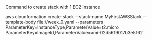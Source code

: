 Command to create stack with 1 EC2 Instance

aws cloudformation create-stack --stack-name MyFirstAWSStack --template-body file://week_0.yaml --parameters ParameterKey=InstanceType,ParameterValue=t2.micro ParameterKey=ImageId,ParameterValue=ami-02d5619017b3e5162 